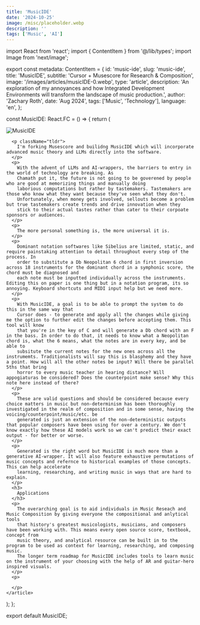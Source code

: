 ```yaml
---
title: 'MusicIDE'
date: '2024-10-25'
image: /misc/placeholder.webp
description: ''
tags: ['Music', 'AI']
---
```


import React from 'react';
import { ContentItem } from '@/lib/types';
import Image from 'next/image';

export const metadata: ContentItem = {
id: 'music-ide',
slug: 'music-ide',
title: 'MusicIDE',
subtitle: 'Cursor + Musescore for Research & Composition',
image: '/images/articles/musicIDE-0.webp',
type: 'article',
description:
'An exploration of my annoyances and how Integrated Development Environments will transform the landscape of music production.',
author: 'Zachary Roth',
date: 'Aug 2024',
tags: ['Music', 'Technology'],
language: 'en',
};

const MusicIDE: React.FC = () => {
return (

<article>
<Image src="/images/articles/musicIDE-0.webp" alt="MusicIDE" width={1000} height={1000} />

      <p className="tldr">
        I'm forking Musescore and builidng MusicIDE which will incorporate advanced music theory and LLMs directly into the software.
      </p>
      <p>
        With the advent of LLMs and AI-wrappers, the barriers to entry in the world of technology are breaking. As
        Chamath put it, the future is not going to be goverened by people who are good at memorizing things and manually doing
        laborious computations but rather by tastemakers. Tastemakers are those who know what they want because they've seen what they don't.
        Unfortunately, when money gets involved, sellouts become a problem but true tastemakers create trends and drive innovation when they
        stick to their actual tastes rather than cater to their corpoate sponsors or audiences.
      </p>
      <p>
        The more personal something is, the more universal it is.
      </p>
      <p>
        Dominant notation softwares like Sibelius are limited, static, and require painstaking attention to detail throughout every step of the process. In
        order to substitute a Db Neopolitan 6 chord in first inversion across 18 instruments for the dominant chord in a symphonic score, the chord must be diagnosed and
        each note must be inputted individually across the instruments. Editing this on paper is one thing but in a notation program, its so annoying. Keyboard shortcuts and MIDI input help but we need more.
      </p>
      <p>
        With MusicIDE, a goal is to be able to prompt the system to do this in the same way that
        Cursor does - to generate and apply all the changes while giving me the option to further edit the changes before accepting them. This tool will know
        that you're in the key of C and will generate a Db chord with an F in the bass. In order to do that, it needs to know what a Neopolitan chord is, what the 6 means, what the notes are in every key, and be able to
        subsitute the current notes for the new ones across all the instrumemts. Traditionalists will say this is blasphemy and they have a point. How will all the other notes be input? Will there be parallel 5ths that bring
        horror to every music teacher in hearing distance? Will appogiaturas be considered? Does the counterpoint make sense? Why this note here instead of there?
      </p>
      <p>
        These are valid questions and should be considered because every choice matters in music but non-determinism has been thoroughly investigated in the realm of composition and in some sense, having the voicing/counterpoint/music/etc. be
        generated is just an extension of the non-deterministic outputs that popular composers have been using for over a century. We don't know exactly how these AI models work so we can't predict their exact output - for better or worse.
      </p>
      <p>
        Generated is the right word but MusicIDE is much more than a generative AI-wrapper. It will also feature exhaustive permutations of music concepts and refernce to historical examples of those concepts. This can help accelerate
        learning, researching, and writing music in ways that are hard to explain.
      </p>
      <h3>
        Applications
      </h3>
      <p>
        The overarching goal is to aid individuals in Music Reseach and Music Composition by giving everyone the compositional and anlytical tools
        that history's greatest musicologists, musicians, and composers have been working with. This means every open source score, textbook, concept from
        music theory, and analytical resource can be built in to the program to be used as context for learning, researching, and composing music.
        The longer term roadmap for MusicIDE includes tools to learn music on the instrument of your choosing with the help of AR and guitar-hero inspired visuals.
      </p>
      <p>

      </p>
    </article>

);
};

export default MusicIDE;
